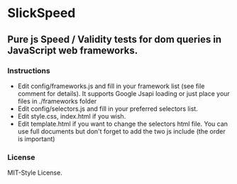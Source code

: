 # SlickSpeed

## Pure js Speed / Validity tests for dom queries in JavaScript web frameworks.

### Instructions

 * Edit config/frameworks.js and fill in your framework list (see file comment for details). It supports Google Jsapi loading or just place your files in ./frameworks folder
 * Edit config/selectors.js and fill in your preferred selectors list.
 * Edit style.css, index.html if you wish.
 * Edit template.html if you want to change the selectors html file. You can use full documents but don't forget to add the two js include (the order is important) 

### License

MIT-Style License.